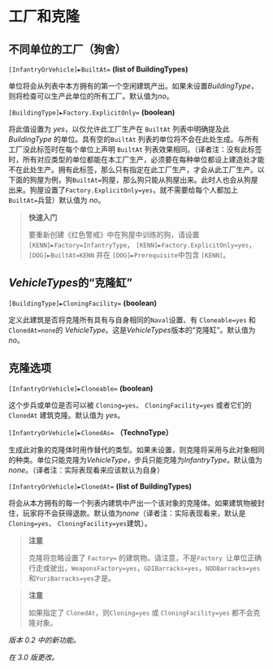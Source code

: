# 工厂和克隆



## 不同单位的工厂（狗舍）

`[InfantryOrVehicle]►BuiltAt=` **(list of BuildingTypes)**

单位将会从列表中本方拥有的第一个空闲建筑产出。如果未设置*BuildingType*，则将检查可以生产此单位的所有工厂。默认值为*no*。

`[BuildingType]►Factory.ExplicitOnly=` **(boolean)**

将此值设置为 *yes*，以仅允许此工厂生产在 `BuiltAt` 列表中明确提及此 *BuildingType* 的单位。具有空的`BuiltAt` 列表的单位将不会在此处生成。与所有工厂没此标签时在每个单位上声明 `BuiltAt` 列表效果相同。（译者注：没有此标签时，所有对应类型的单位都能在本工厂生产，必须要在每种单位都设上建造处才能不在此处生产。拥有此标签，那么只有指定在此工厂生产，才会从此工厂生产。以下面的狗屋为例，狗`BuiltAt=`狗屋，那么狗只能从狗屋出来。此时人也会从狗屋出来。狗屋设置了`Factory.ExplicitOnly=yes`，就不需要给每个人都加上`BuiltAt=`兵营）默认值为 *no*。

> **快速入门**
>
> 要重新创建《红色警戒》中在狗屋中训练的狗，请设置 `[KENN]►Factory=InfantryType`， `[KENN]►Factory.ExplicitOnly=yes`， `[DOG]►BuiltAt=KENN` 并在 `[DOG]►Prerequisite`中包含 `[KENN]`。



## *VehicleTypes*的“克隆缸”

`[BuildingType]►CloningFacility=` **(boolean)**

定义此建筑是否将克隆所有具有与自身相同的`Naval`设置、有 `Cloneable=yes` 和 `ClonedAt=none`的 *VehicleType*。这是*VehicleTypes*版本的“克隆缸”。默认值为 *no*。

## 克隆选项

`[InfantryOrVehicle]►Cloneable=` **(boolean)**

这个步兵或单位是否可以被 `Cloning=yes`、 `CloningFacility=yes` 或者它们的 `ClonedAt` 建筑克隆。默认值为 *yes*。

`[InfantryOrVehicle]►ClonedAs=` **（TechnoType）**

生成此对象的克隆体时用作替代的类型。如果未设置，则克隆将采用与此对象相同的种类。单位只能克隆为*VehicleType*，步兵只能克隆为*InfantryType*。默认值为*none*。（译者注：实际表现看来应该默认为自身）

`[InfantryOrVehicle]►ClonedAt=` **(list of BuildingTypes)**

将会从本方拥有的每一个列表内建筑中产出一个该对象的克隆体。如果建筑物被封住，玩家将不会获得退款。默认值为*none*（译者注：实际表现看来，默认是 `Cloning=yes`、 `CloningFacility=yes`建筑）。

> **注意**
>
> 克隆将忽略设置了 `Factory=` 的建筑物。请注意，不是`Factory `让单位正确行走或驶出，`WeaponsFactory=yes`，`GDIBarracks=yes`，`NODBarracks=yes`和`YuriBarracks=yes`才是。

> **注意**
>
> 如果指定了 `ClonedAt`，则`Cloning=yes` 或 `CloningFacility=yes` 都不会克隆对象。

*版本 0.2 中的新功能。*

*在 3.0 版更改。*